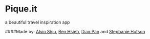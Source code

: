# Pique.it
a beautiful travel inspiration app

####Made by: [Alvin Shiu](https://github.com/avinoz), [Ben Hsieh](https://github.com/BenjamH), [Dian Pan](https://github.com/dianpan) and [Stephanie Hutson](https://github.com/TriathlonCodes)
